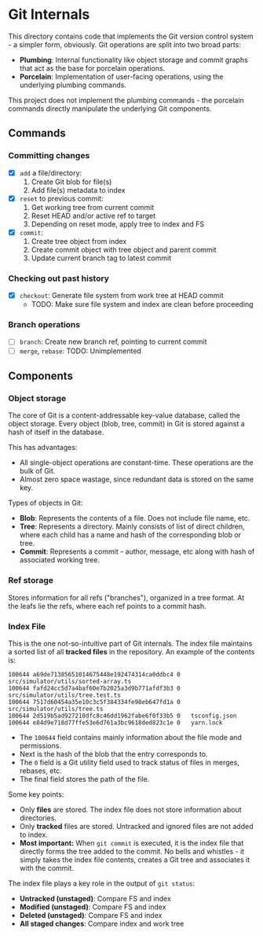 # Git Internals

This directory contains code that implements the Git version control system - a simpler form, obviously.
Git operations are split into two broad parts:

- **Plumbing**: Internal functionality like object storage and commit graphs that act as the base for porcelain operations.
- **Porcelain**: Implementation of user-facing operations, using the underlying plumbing commands.

This project does not implement the plumbing commands - the porcelain commands directly manipulate the underlying Git components.

## Commands

### Committing changes

- [x] `add` a file/directory:
  1. Create Git blob for file(s)
  2. Add file(s) metadata to index
- [x] `reset` to previous commit:
  1. Get working tree from current commit
  2. Reset HEAD and/or active ref to target
  3. Depending on reset mode, apply tree to index and FS
- [x] `commit`:
  1. Create tree object from index
  2. Create commit object with tree object and parent commit
  3. Update current branch tag to latest commit

### Checking out past history

- [x] `checkout`: Generate file system from work tree at HEAD commit
  - TODO: Make sure file system and index are clean before proceeding

### Branch operations

- [ ] `branch`: Create new branch ref, pointing to current commit
- [ ] `merge`, `rebase`: TODO: Unimplemented

## Components

### Object storage

The core of Git is a content-addressable key-value database, called the object storage.
Every object (blob, tree, commit) in Git is stored against a hash of itself in the database.

This has advantages:

- All single-object operations are constant-time. These operations are the bulk of Git.
- Almost zero space wastage, since redundant data is stored on the same key.

Types of objects in Git:

- **Blob**: Represents the contents of a file. Does not include file name, etc.
- **Tree**: Represents a directory. Mainly consists of list of direct children,
  where each child has a name and hash of the corresponding blob or tree.
- **Commit**: Represents a commit - author, message, etc along with hash of associated working tree.

### Ref storage

Stores information for all refs ("branches"), organized in a tree format. At
the leafs lie the refs, where each ref points to a commit hash.

### Index File

This is the one not-so-intuitive part of Git internals. The index file maintains
a sorted list of all **tracked files** in the repository. An example of the contents is:

```
100644 a69de71385651014675448e192474314ca0ddbc4 0	src/simulator/utils/sorted-array.ts
100644 fafd24cc5d7a4baf60e7b2025a3d9b771afdf3b3 0	src/simulator/utils/tree.test.ts
100644 7517d60454a35e10c3c5f384334fe98eb647fd1a 0	src/simulator/utils/tree.ts
100644 2d519b5ad927210dfc8c46dd1962fabe6f0f33b5 0	tsconfig.json
100644 e84d9e718d77ffe53e6d761a3bc9618ded823c1e 0	yarn.lock
```

- The `100644` field contains mainly information about the file mode and permissions.
- Next is the hash of the blob that the entry corresponds to.
- The `0` field is a Git utility field used to track status of files in merges, rebases, etc.
- The final field stores the path of the file.

Some key points:

- Only **files** are stored. The index file does not store information about directories.
- Only **tracked** files are stored. Untracked and ignored files are not added to index.
- **Most important:** When `git commit` is executed, it is the index file that directly forms the tree added to the commit.
  No bells and whistles - it simply takes the index file contents, creates a Git tree and associates it with the commit.

The index file plays a key role in the output of `git status`:

- **Untracked (unstaged)**: Compare FS and index
- **Modified (unstaged)**: Compare FS and index
- **Deleted (unstaged)**: Compare FS and index
- **All staged changes**: Compare index and work tree
